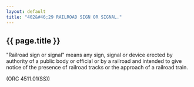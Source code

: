 ```yaml
---
layout: default 
title: "402&#46;29 RAILROAD SIGN OR SIGNAL."
---
```


{{ page.title }}
----------------

"Railroad sign or signal" means any sign, signal or device erected by
authority of a public body or official or by a railroad and intended to
give notice of the presence of railroad tracks or the approach of a
railroad train.

(ORC 4511.01(SS))
